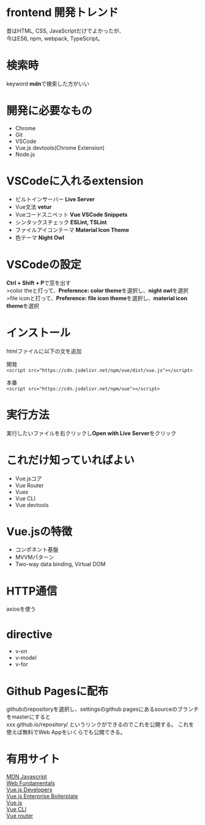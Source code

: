 # frontend 開発トレンド
昔はHTML, CSS, JavaScriptだけでよかったが、  
今はES6, npm, webpack, TypeScript。

# 検索時
keyword **mdn**で検索した方がいい

# 開発に必要なもの
- Chrome
- Git
- VSCode
- Vue.js devtools(Chrome Extension)
- Node.js

# VSCodeに入れるextension
- ビルトインサーバー **Live Server**
- Vue文法 **vetur**
- Vueコードスニペット **Vue VSCode Snippets**
- シンタックスチェック **ESLint, TSLint**
- ファイルアイコンテーマ **Material Icon Theme**
- 色テーマ **Night Owl**

# VSCodeの設定
**Ctrl + Shift + P**で窓を出す  
\>color theと打って、**Preference: color theme**を選択し、**night owl**を選択  
\>file iconと打って、**Preference: file icon theme**を選択し、**material icon theme**を選択

# インストール
htmlファイルに以下の文を追加

開発  
```<script src="https://cdn.jsdelivr.net/npm/vue/dist/vue.js"></script>```

本番  
```<script src="https://cdn.jsdelivr.net/npm/vue"></script>```

# 実行方法
実行したいファイルを右クリックし**Open with Live Server**をクリック

# これだけ知っていればよい
- Vue.jsコア
- Vue Router
- Vuex
- Vue CLI
- Vue devtools

# Vue.jsの特徴
- コンポネント基盤
- MVVMパターン
- Two-way data binding, Virtual DOM

# HTTP通信
axiosを使う

# directive
- v-on
- v-model
- v-for

# Github Pagesに配布
githubのrepositoryを選択し、settingsのgithub pagesにあるsourceのブランチをmasterにすると  
xxx.github.io/repository/ というリンクができるのでこれを公開する。
これを使えば無料でWeb Appをいくらでも公開できる。

# 有用サイト
[MDN Javascript](https://developer.mozilla.org/en-US/docs/Web/JavaScript)  
[Web Fundamentals](https://developers.google.com/web/fundamentals)  
[Vue.js Developers](https://vuejsdevelopers.com/)  
[Vue.js Enterprise Boilerplate](https://github.com/chrisvfritz/vue-enterprise-boilerplate)  
[Vue.js](https://vuejs.org/index.html)  
[Vue CLI](https://cli.vuejs.org/)  
[Vue router](https://router.vuejs.org/)
